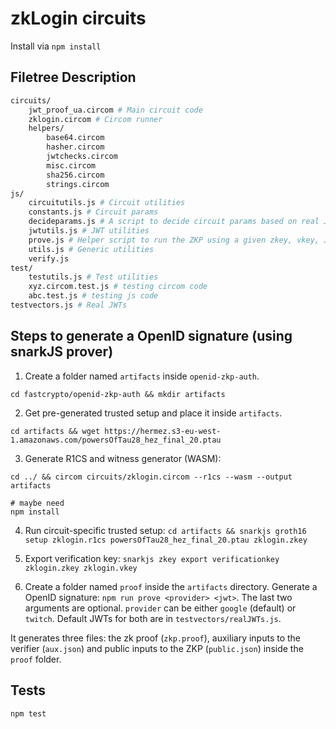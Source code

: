 # zkLogin circuits

Install via `npm install`

## Filetree Description

```bash
circuits/
    jwt_proof_ua.circom # Main circuit code
    zklogin.circom # Circom runner
    helpers/
        base64.circom
        hasher.circom
        jwtchecks.circom
        misc.circom
        sha256.circom
        strings.circom
js/
    circuitutils.js # Circuit utilities
    constants.js # Circuit params
    decideparams.js # A script to decide circuit params based on real JWTs
    jwtutils.js # JWT utilities
    prove.js # Helper script to run the ZKP using a given zkey, vkey, JWT
    utils.js # Generic utilities
    verify.js
test/
    testutils.js # Test utilities
    xyz.circom.test.js # testing circom code
    abc.test.js # testing js code
testvectors.js # Real JWTs
```

## Steps to generate a OpenID signature (using snarkJS prover)

1. Create a folder named `artifacts` inside `openid-zkp-auth`.

```
cd fastcrypto/openid-zkp-auth && mkdir artifacts
```

2. Get pre-generated trusted setup and place it inside `artifacts`.

```
cd artifacts && wget https://hermez.s3-eu-west-1.amazonaws.com/powersOfTau28_hez_final_20.ptau
```

3. Generate R1CS and witness generator (WASM): 

```
cd ../ && circom circuits/zklogin.circom --r1cs --wasm --output artifacts

# maybe need
npm install
```

4. Run circuit-specific trusted setup: `cd artifacts && snarkjs groth16 setup zklogin.r1cs powersOfTau28_hez_final_20.ptau zklogin.zkey`

5. Export verification key: `snarkjs zkey export verificationkey zklogin.zkey zklogin.vkey`

6. Create a folder named `proof` inside the `artifacts` directory. Generate a OpenID signature: ``npm run prove <provider> <jwt>``. The last two arguments are optional. `provider` can be either `google` (default) or `twitch`. Default JWTs for both are in `testvectors/realJWTs.js`.

It generates three files: the zk proof (`zkp.proof`), auxiliary inputs to the verifier (`aux.json`) and public inputs to the ZKP (`public.json`) inside the `proof` folder.

## Tests

``npm test``